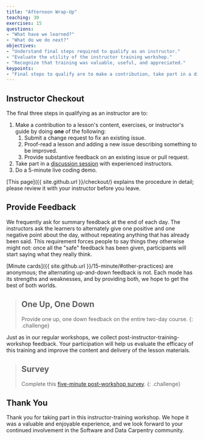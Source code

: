 ```yaml
---
title: "Afternoon Wrap-Up"
teaching: 30
exercises: 15
questions:
- "What have we learned?"
- "What do we do next?"
objectives:
- "Understand final steps required to qualify as an instructor."
- "Evaluate the utility of the instructor training workshop."
- "Recognize that training was valuable, useful, and appreciated."
keypoints:
- "Final steps to qualify are to make a contribution, take part in a discussion, and do a teaching demo."
---
```


## Instructor Checkout

The final three steps in qualifying as an instructor are to:

1.  Make a contribution to a lesson's content, exercises, or instructor's guide by doing **one** of the following:
    1.  Submit a change request to fix an existing issue.
    2.  Proof-read a lesson and adding a new issue describing something to be improved.
    3.  Provide substantive feedback on an existing issue or pull request.
2.  Take part in a [discussion session][discussion] with experienced instructors.
3.  Do a 5-minute live coding demo.

[This page]({{ site.github.url }}/checkout/) explains the procedure in detail;
please review it with your instructor before you leave.

## Provide Feedback

We frequently ask for summary feedback at the end of each day.
The instructors ask the learners to alternately give one positive and one negative point about the day,
without repeating anything that has already been said.
This requirement forces people to say things they otherwise might not:
once all the "safe" feedback has been given,
participants will start saying what they really think.

[Minute cards]({{ site.github.url }}/15-minute/#other-practices) are anonymous;
the alternating up-and-down feedback is not.
Each mode has its strengths and weaknesses, and by providing both, we hope to get the best of both worlds.

> ## One Up, One Down
>
> Provide one up, one down feedback on the entire two-day course.
{: .challenge}

Just as in our regular workshops,
we collect post-instructor-training-workshop feedback.
Your participation will help us evaluate the efficacy of this training
and improve the content and delivery of the lesson materials.

> ## Survey
>
> Complete this [five-minute post-workshop survey][survey].
{: .challenge}

## Thank You

Thank you for taking part in this instructor-training workshop.
We hope it was a valuable and enjoyable experience,
and we look forward to your continued involvement in the Software and Data Carpentry community.

[discussion]: http://pad.software-carpentry.org/instructor-discussion
[survey]: https://www.surveymonkey.com/r/post-instructor-training
